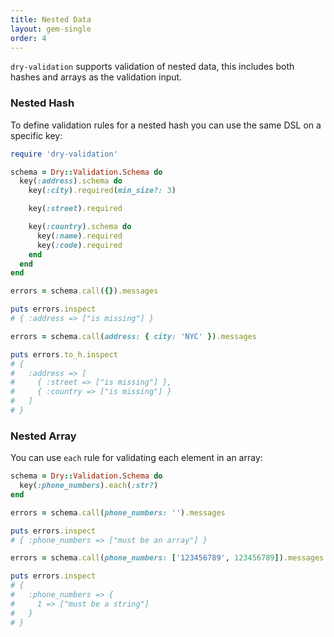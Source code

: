 ```yaml
---
title: Nested Data
layout: gem-single
order: 4
---
```


`dry-validation` supports validation of nested data, this includes both hashes
and arrays as the validation input.

### Nested Hash

To define validation rules for a nested hash you can use the same DSL on a specific key:

``` ruby
require 'dry-validation'

schema = Dry::Validation.Schema do
  key(:address).schema do
    key(:city).required(min_size?: 3)

    key(:street).required

    key(:country).schema do
      key(:name).required
      key(:code).required
    end
  end
end

errors = schema.call({}).messages

puts errors.inspect
# { :address => ["is missing"] }

errors = schema.call(address: { city: 'NYC' }).messages

puts errors.to_h.inspect
# {
#   :address => [
#     { :street => ["is missing"] },
#     { :country => ["is missing"] }
#   ]
# }
```

### Nested Array

You can use `each` rule for validating each element in an array:

``` ruby
schema = Dry::Validation.Schema do
  key(:phone_numbers).each(:str?)
end

errors = schema.call(phone_numbers: '').messages

puts errors.inspect
# { :phone_numbers => ["must be an array"] }

errors = schema.call(phone_numbers: ['123456789', 123456789]).messages

puts errors.inspect
# {
#   :phone_numbers => {
#     1 => ["must be a string"]
#   }
# }
```
